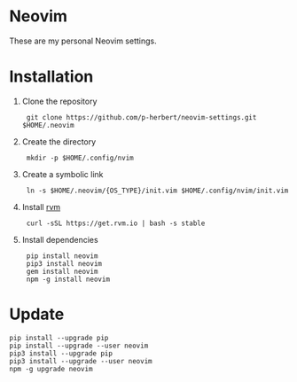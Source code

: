 # Neovim

These are my personal Neovim settings.

# Installation

1. Clone the repository

        git clone https://github.com/p-herbert/neovim-settings.git $HOME/.neovim

2. Create the directory

        mkdir -p $HOME/.config/nvim

3. Create a symbolic link

        ln -s $HOME/.neovim/{OS_TYPE}/init.vim $HOME/.config/nvim/init.vim

4. Install [rvm]

        curl -sSL https://get.rvm.io | bash -s stable

5. Install dependencies

        pip install neovim
        pip3 install neovim
        gem install neovim
        npm -g install neovim

# Update

    pip install --upgrade pip
    pip install --upgrade --user neovim
    pip3 install --upgrade pip
    pip3 install --upgrade --user neovim
    npm -g upgrade neovim

[rvm]: https://github.com/rvm/rvm
